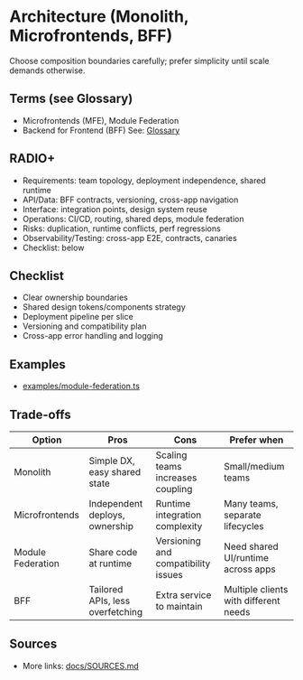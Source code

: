 # Architecture (Monolith, Microfrontends, BFF)

Choose composition boundaries carefully; prefer simplicity until scale demands otherwise.

## Terms (see Glossary)
- Microfrontends (MFE), Module Federation
- Backend for Frontend (BFF)
See: [Glossary](../../docs/GLOSSARY.md)

## RADIO+
- Requirements: team topology, deployment independence, shared runtime
- API/Data: BFF contracts, versioning, cross-app navigation
- Interface: integration points, design system reuse
- Operations: CI/CD, routing, shared deps, module federation
- Risks: duplication, runtime conflicts, perf regressions
- Observability/Testing: cross-app E2E, contracts, canaries
- Checklist: below

## Checklist
- Clear ownership boundaries
- Shared design tokens/components strategy
- Deployment pipeline per slice
- Versioning and compatibility plan
- Cross-app error handling and logging

## Examples
- [examples/module-federation.ts](./examples/module-federation.ts)

## Trade-offs

| Option            | Pros                                  | Cons                                  | Prefer when |
|-------------------|---------------------------------------|---------------------------------------|-------------|
| Monolith          | Simple DX, easy shared state          | Scaling teams increases coupling       | Small/medium teams |
| Microfrontends    | Independent deploys, ownership        | Runtime integration complexity         | Many teams, separate lifecycles |
| Module Federation | Share code at runtime                 | Versioning and compatibility issues    | Need shared UI/runtime across apps |
| BFF               | Tailored APIs, less overfetching      | Extra service to maintain              | Multiple clients with different needs |

## Sources
- More links: [docs/SOURCES.md](../../docs/SOURCES.md)

